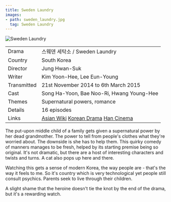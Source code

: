 ```yaml
---
title: Sweden Laundry
images:
- path: sweden_laundry.jpg
  tag: Sweden Laundry
---
```

![Sweden Laundry](sweden_laundry.jpg)

| | |
|-|-|
Drama|&#49828;&#50920;&#45940; &#49464;&#53441;&#49548; / Sweden Laundry
Country|South Korea
Director|Jung Hwan-Suk
Writer|Kim Yoon-Hee, Lee Eun-Young
Transmitted|21st November 2014 to 6th March 2015
Cast|Song Ha-Yoon, Bae Noo-Ri, Hwang Young-Hee
Themes|Supernatural powers, romance
Details|16 episodes
Links|[Asian Wiki](http://asianwiki.com/Sweden_Laundry) [Korean Drama](https://www.koreandrama.org/swedish-laundry/) [Han Cinema](https://www.hancinema.net/korean_drama_Swedish_Laundry.php)

The put-upon middle child of a family gets given a supernatural power by her dead grandmother.
The power to tell from people's clothes what they're worried about. The downside is
she has to help them. This quirky comedy of manners manages to be fresh, helped by
its starting premise being so original. It's not dramatic, but there are a host of
interesting characters and twists and turns. A cat also pops up here and there.

Watching this gets a sense of modern Korea, the way people are - that's the way it
feels to me. So it's country which is very technological yet people still consult
psychics. Parents seek to live through their children.

A slight shame that the heroine doesn't tie the knot by the end of the drama, but it's
a rewarding watch.
